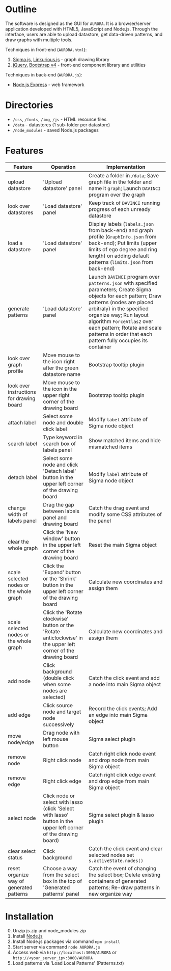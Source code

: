 # Outline

The software is designed as the GUI for `AURORA`. It is a browser/server application developed with HTML5, JavaScript and Node.js. Through the interface, users are able to upload datastore, get data-driven patterns, and draw graphs with multiple tools.

Techniques in front-end (`AURORA.html`):

1. [Sigma.js](https://github.com/jacomyal/sigma.js/), [Linkurious.js](https://github.com/Linkurious/linkurious.js) - graph drawing library
2. [jQuery](https://jquery.com), [Bootstrap v4](https://getbootstrap.com) - front-end component library and utilities

Techniques in back-end (`AURORA.js`):

- [Node.js Express](https://expressjs.com) - web framework


# Directories

- `/css`, `/fonts`, `/img`, `/js` - HTML resource files
- `/data` - datastores (1 sub-folder per datastore)
- `/node_modules` - saved Node.js packages


# Features

| Feature | Operation | Implementation |
|---|---|---|
| upload datastore | 'Upload datastore' panel | Create a folder in `/data`; Save graph file in the folder and name it `graph`; Launch `DAVINCI` program over the graph |
| look over datastores | 'Load datastore' panel | Keep track of `DAVINCI` running progress of each unready datastore |
| load a datastore | 'Load datastore' panel | Display labels (`labels.json` from back-end) and graph profile (`GraphInfo.json` from back-end); Put limits (upper limits of ego degree and ring length) on adding default patterns (`limits.json` from back-end) |
| generate patterns | 'Load datastore' panel | Launch `DAVINCI` program over `patterns.json` with specified parameters; Create Sigma objects for each pattern; Draw patterns (nodes are placed arbitraly) in the specified organize way; Run layout algorithm `ForceAtlas2` over each pattern; Rotate and scale patterns in order that each pattern fully occupies its container |
| look over graph profile | Move mouse to the icon right after the green datastore name | Bootstrap tooltip plugin |
| look over instructions for drawing board | Move mouse to the icon in the upper right corner of the drawing board | Bootstrap tooltip plugin |
| attach label | Select some node and double click label | Modify `label` attribute of Sigma node object |
| search label | Type keyword in search box of labels panel | Show matched items and hide mismatched items |
| detach label | Select some node and click 'Detach label' button in the upper left corner of the drawing board | Modify `label` attribute of Sigma node object |
| change width of labels panel | Drag the gap between labels panel and drawing board | Catch the drag event and modify some CSS attributes of the panel |
| clear the whole graph | Click the 'New window' button in the upper left corner of the drawing board | Reset the main Sigma object |
| scale selected nodes or the whole graph | Click the 'Expand' button or the 'Shrink' button in the upper left corner of the drawing board | Calculate new coordinates and assign them |
| scale selected nodes or the whole graph | Click the 'Rotate clockwise' button or the 'Rotate anticlockwise' in the upper left corner of the drawing board | Calculate new coordinates and assign them |
| add node | Click background (double click when some nodes are selected) | Catch the click event and add a node into main Sigma object |
| add edge | Click source node and target node successively | Record the click events; Add an edge into main Sigma object |
| move node/edge | Drag node with left mouse button | Sigma select plugin |
| remove node | Right click node | Catch right click node event and drop node from main Sigma object |
| remove edge | Right click edge | Catch right click edge event and drop edge from main Sigma object |
| select node | Click node or select with lasso (click 'Select with lasso' button in the upper left corner of the drawing board) | Sigma select plugin & lasso plugin |
| clear select status | Click background | Catch the click event and clear selected nodes set `s.activeState.nodes()` |
| reset organize way of generated patterns | Choose a way from the select box in the top of 'Generated patterns' panel | Catch the event of changing the select box; Delete existing containers of generated patterns; Re-draw patterns in new organize way |


# Installation
0. Unzip js.zip and node_modules.zip
1. Install [Node.js](https://nodejs.org/en/)
2. Install Node.js packages via command `npm install`
3. Start server via command `node AURORA.js`
4. Access web via `http://localhost:3000/AURORA` or `http://<your_server_ip>:3000/AURORA`
5. Load patterns via 'Load Local Patterns' (Patterns.txt)


